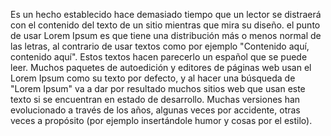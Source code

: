 Es un hecho establecido hace demasiado tiempo que un lector se distraerá
con el      contenido del texto de un sitio mientras que mira su diseño. el punto de usar Lorem Ipsum es que tiene una distribución más o menos normal de las
letras, al contrario de usar textos como por ejemplo "Contenido aquí, contenido aquí". Estos textos hacen parecerlo un español que se puede leer. Muchos
paquetes de autoedición y editores de páginas web usan el Lorem Ipsum
como su texto por defecto, y al hacer una búsqueda de "Lorem Ipsum" va a dar por resultado muchos sitios web que usan este texto si se encuentran en
estado de desarrollo. Muchas versiones han evolucionado a través de los
años, algunas veces por accidente, otras veces a propósito
(por ejemplo insertándole humor y cosas por el estilo).
